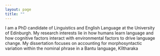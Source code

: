 ```yaml
---
layout: page
title: ""
---
```

I am a PhD candidate of Linguistics and English Language at the University of Edinburgh. My research interests lie in how humans learn language and how cognitive factors interact with environmental factors to drive language change. My dissertation focuses on accounting for morphosyntactic variation within the nominal phrase in a Bantu language, Kîîtharaka
